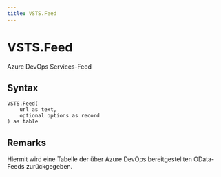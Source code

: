 ```yaml
---
title: VSTS.Feed
---
```


# VSTS.Feed


Azure DevOps Services-Feed


## Syntax

```powerquery
VSTS.Feed(
    url as text,
    optional options as record
) as table
```


## Remarks

Hiermit wird eine Tabelle der über Azure DevOps bereitgestellten OData-Feeds zurückgegeben.


